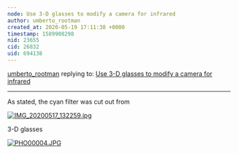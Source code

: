```yaml
---
node: Use 3-D glasses to modify a camera for infrared
author: umberto_rootman
created_at: 2020-05-19 17:11:38 +0000
timestamp: 1589908298
nid: 23655
cid: 26832
uid: 694138
---
```




[umberto_rootman](../profile/umberto_rootman) replying to: [Use 3-D glasses to modify a camera for infrared](../notes/umberto_rootman/05-17-2020/cheap-sports-cam-mod)

----
As stated, the cyan filter was cut out from 

[![IMG_20200517_132259.jpg](/i/39424)](/i/39424?s=o)

 3-D glasses

[![PHO00004.JPG](/i/39425)](/i/39425?s=o)

